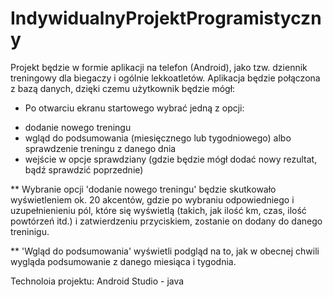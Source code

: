 # IndywidualnyProjektProgramistyczny
Projekt będzie w formie aplikacji na telefon (Android), jako tzw. dziennik treningowy dla biegaczy i ogólnie lekkoatletów. Aplikacja będzie połączona z bazą danych, dzięki czemu użytkownik będzie mógł:
* Po otwarciu ekranu startowego wybrać jedną z opcji:
- dodanie nowego treningu
- wgląd do podsumowania (miesięcznego lub tygodniowego) albo sprawdzenie treningu z danego dnia
- wejście w opcje sprawdziany (gdzie będzie mógł dodać nowy rezultat, bądź sprawdzić poprzednie)

** Wybranie opcji 'dodanie nowego treningu' będzie skutkowało wyświetleniem ok. 20 akcentów, gdzie po wybraniu odpowiedniego i uzupełnienieniu pól, które się wyświetlą (takich, jak ilość km, czas, ilość powtórzeń itd.) i zatwierdzeniu przyciskiem, zostanie on dodany do danego treninigu.

** 'Wgląd do podsumowania' wyświetli podgląd na to, jak w obecnej chwili wygląda podsumowanie z danego miesiąca i tygodnia.

Technoloia projektu: Android Studio - java
